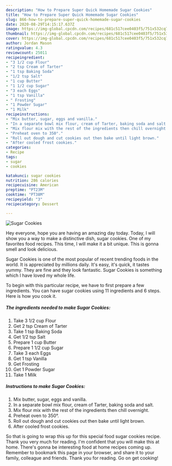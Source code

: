 ```yaml
---
description: "How to Prepare Super Quick Homemade Sugar Cookies"
title: "How to Prepare Super Quick Homemade Sugar Cookies"
slug: 866-how-to-prepare-super-quick-homemade-sugar-cookies
date: 2020-08-29T14:15:17.637Z
image: https://img-global.cpcdn.com/recipes/681c517cee0403f5/751x532cq70/sugar-cookies-recipe-main-photo.jpg
thumbnail: https://img-global.cpcdn.com/recipes/681c517cee0403f5/751x532cq70/sugar-cookies-recipe-main-photo.jpg
cover: https://img-global.cpcdn.com/recipes/681c517cee0403f5/751x532cq70/sugar-cookies-recipe-main-photo.jpg
author: Jordan Mason
ratingvalue: 4.3
reviewcount: 25011
recipeingredient:
- "3 1/2 cup Flour"
- "2 tsp Cream of Tarter"
- "1 tsp Baking Soda"
- "1/2 tsp Salt"
- "1 cup Butter"
- "1 1/2 cup Sugar"
- "3 each Eggs"
- "1 tsp Vanilla"
- " Frosting"
- "1 Powder Sugar"
- "1 Milk"
recipeinstructions:
- "Mix butter, sugar, eggs and vanilla."
- "In a separate bowl mix flour, cream of Tarter, baking soda and salt."
- "Mix flour mix with the rest of the ingredients then chill overnight."
- "Preheat oven to 350°."
- "Roll out dough and cut cookies out then bake until light brown."
- "After cooled frost cookies."
categories:
- Recipe
tags:
- sugar
- cookies

katakunci: sugar cookies 
nutrition: 286 calories
recipecuisine: American
preptime: "PT23M"
cooktime: "PT38M"
recipeyield: "3"
recipecategory: Dessert

---
```



![Sugar Cookies](https://img-global.cpcdn.com/recipes/681c517cee0403f5/751x532cq70/sugar-cookies-recipe-main-photo.jpg)

Hey everyone, hope you are having an amazing day today. Today, I will show you a way to make a distinctive dish, sugar cookies. One of my favorites food recipes. This time, I will make it a bit unique. This is gonna smell and look delicious.



Sugar Cookies is one of the most popular of recent trending foods in the world. It is appreciated by millions daily. It's easy, it's quick, it tastes yummy. They are fine and they look fantastic. Sugar Cookies is something which I have loved my whole life.


To begin with this particular recipe, we have to first prepare a few ingredients. You can have sugar cookies using 11 ingredients and 6 steps. Here is how you cook it.

<!--inarticleads1-->

##### The ingredients needed to make Sugar Cookies:

1. Take 3 1/2 cup Flour
1. Get 2 tsp Cream of Tarter
1. Take 1 tsp Baking Soda
1. Get 1/2 tsp Salt
1. Prepare 1 cup Butter
1. Prepare 1 1/2 cup Sugar
1. Take 3 each Eggs
1. Get 1 tsp Vanilla
1. Get  Frosting
1. Get 1 Powder Sugar
1. Take 1 Milk




<!--inarticleads2-->

##### Instructions to make Sugar Cookies:

1. Mix butter, sugar, eggs and vanilla.
1. In a separate bowl mix flour, cream of Tarter, baking soda and salt.
1. Mix flour mix with the rest of the ingredients then chill overnight.
1. Preheat oven to 350°.
1. Roll out dough and cut cookies out then bake until light brown.
1. After cooled frost cookies.




So that is going to wrap this up for this special food sugar cookies recipe. Thank you very much for reading. I'm confident that you will make this at home. There's gonna be interesting food at home recipes coming up. Remember to bookmark this page in your browser, and share it to your family, colleague and friends. Thank you for reading. Go on get cooking!
